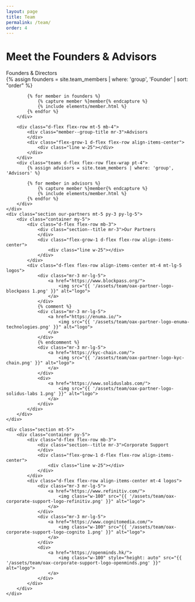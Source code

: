 ```yaml
---
layout: page
title: Team
permalink: /team/
order: 4
---
```

<div class="d-flex flex-column">
    <div class="container d-flex flex-column flex-lg-row flex-grow-1 pb-0 pb-lg-4" style="z-index: 1;">
        <h1 class="page-title blue1 w-75 w-lg-50">
            <div class="animate__animated animate__fadeInUp">Meet the Founders & Advisors</div>
        </h1>
    </div>
</div>
<div class="bg-white pt-4 pt-lg-5 mb-5 pb-5">
    <div class="container">
        <div class="d-flex flex-row mb-4 mt-5">
            <div class="member--group-title mr-3">Founders & Directors
            </div>
            <div class="flex-grow-1 d-flex flex-row align-items-center">
                <div class="line w-25"></div>
            </div>
        </div>
        <div class="teams d-flex flex-row flex-wrap pt-4">
            {% assign founders = site.team_members | where: 'group', 'Founder' | sort: "order" %}
        
            {% for member in founders %}    
                {% capture member %}member{% endcapture %}
                {% include elements/member.html %}
            {% endfor %}
        </div>
        
        <div class="d-flex flex-row mt-5 mb-4">
            <div class="member--group-title mr-3">Advisors
            </div>
            <div class="flex-grow-1 d-flex flex-row align-items-center">
                <div class="line w-25"></div>
            </div>
        </div>
        <div class="teams d-flex flex-row flex-wrap pt-4">
            {% assign advisors = site.team_members | where: 'group', 'Advisors' %}
        
            {% for member in advisors %}    
                {% capture member %}member{% endcapture %}
                {% include elements/member.html %}
            {% endfor %}
        </div>
    </div>
    <div class="section our-partners mt-5 py-3 py-lg-5">
        <div class="container my-5">
            <div class="d-flex flex-row mb-3">
                <div class="section--title mr-3">Our Partners
                </div>
                <div class="flex-grow-1 d-flex flex-row align-items-center">
                    <div class="line w-25"></div>
                </div>
            </div>
            <div class="d-flex flex-row align-items-center mt-4 mt-lg-5 logos">
                <div class="mr-3 mr-lg-5">
                    <a href="https://www.blockpass.org/">
                        <img src="{{ '/assets/team/oax-partner-logo-blockpass 1.png' }}" alt="logo">
                    </a> 
                </div>
                {% comment %}
                <div class="mr-3 mr-lg-5">
                    <a href="https://enuma.io/">
                        <img src="{{ '/assets/team/oax-partner-logo-enuma-technologies.png' }}" alt="logo">
                    </a>
                </div>
                {% endcomment %}
                <div class="mr-3 mr-lg-5">
                    <a href="https://kyc-chain.com/">
                        <img src="{{ '/assets/team/oax-partner-logo-kyc-chain.png' }}" alt="logo">
                    </a>
                </div>
                <div>
                    <a href="https://www.soliduslabs.com/">
                        <img src="{{ '/assets/team/oax-partner-logo-solidus-labs 1.png' }}" alt="logo">
                    </a>
                </div>
            </div>
        </div>
    </div>

    <div class="section mt-5">
        <div class="container py-5">
            <div class="d-flex flex-row mb-3">
                <div class="section--title mr-3">Corporate Support
                </div>
                <div class="flex-grow-1 d-flex flex-row align-items-center">
                    <div class="line w-25"></div>
                </div>
            </div>
            <div class="d-flex flex-row align-items-center mt-4 logos">
                <div class="mr-3 mr-lg-5">
                    <a href="https://www.refinitiv.com/">
                        <img class="w-100" src="{{ '/assets/team/oax-corporate-support-logo-refinitiv.png' }}" alt="logo">
                    </a>
                </div>
                <div class="mr-3 mr-lg-5">
                    <a href="https://www.cognitomedia.com/">
                        <img class="w-100" src="{{ '/assets/team/oax-corporate-support-logo-cognito 1.png' }}" alt="logo">
                    </a>
                </div>
                <div>
                    <a href="https://openminds.hk/">
                        <img class="w-100" style="height: auto" src="{{ '/assets/team/oax-corporate-support-logo-openminds.png' }}" alt="logo">
                    </a>
                </div>
            </div>
        </div>
    </div>
</div>